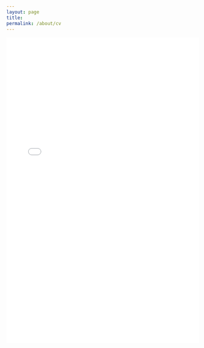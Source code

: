 ```yaml
---
layout: page
title:
permalink: /about/cv
---
```


<embed src="../pages/Abey_Resume_Template.pdf" type="application/pdf" width = "100%" height = "800" />



